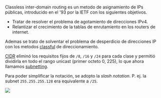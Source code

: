Classless inter-domain routing es un metodo de asignamiento de IPs públicas, introducido en el '93 por la IETF con los siguientes objetivos.
- Tratar de resolver el problema de agotamiento de direcciones IPv4.
- Relantizar el crecimiento de la tablas de enrutamiento en los routers de internet.

Ademas se trato de solventar el problema de desperdicio de direcciones IP con los metodos [classful](classful.md) de direccionamiento. 

[CIDR](CIDR.md) eliminó los requisitos fijos de `/8`, `/16` y `/24` para cada clase y permitió dividirla en todo el rango unicast (primer octeto 0, 225), lo que ahora llamamos [subnetting](Project/Networking/CCNA-notas/NetWarriors/subnetting.md). 

Para poder simplificar la notación, se adopto la _slash notation_. P. ej. la subnet `255.255.255.128` era equivalente a `/25`.

![](_anexos_/2018-06-08_11-57-24-b43b39665963f818d49609459d652f04.png)
